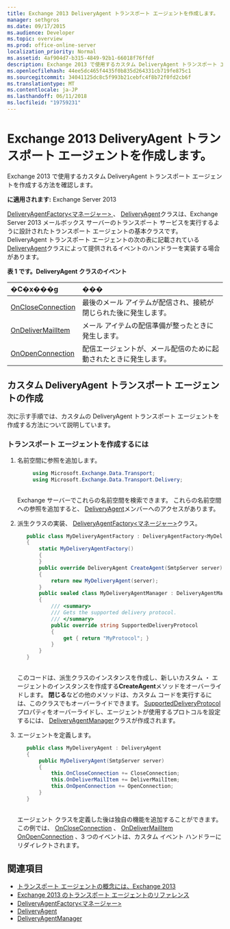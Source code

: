 ```yaml
---
title: Exchange 2013 DeliveryAgent トランスポート エージェントを作成します。
manager: sethgros
ms.date: 09/17/2015
ms.audience: Developer
ms.topic: overview
ms.prod: office-online-server
localization_priority: Normal
ms.assetid: 4af904d7-b315-4849-92b1-66018f76ffdf
description: Exchange 2013 で使用するカスタム DeliveryAgent トランスポート エージェントを作成する方法を確認します。
ms.openlocfilehash: 44ee5dc465f4435f0b835d264331cb719fe875c1
ms.sourcegitcommit: 34041125dc8c5f993b21cebfc4f8b72f0fd2cb6f
ms.translationtype: MT
ms.contentlocale: ja-JP
ms.lasthandoff: 06/11/2018
ms.locfileid: "19759231"
---
```

# <a name="create-a-deliveryagent-transport-agent-for-exchange-2013"></a>Exchange 2013 DeliveryAgent トランスポート エージェントを作成します。

Exchange 2013 で使用するカスタム DeliveryAgent トランスポート エージェントを作成する方法を確認します。
  
**に適用されます:** Exchange Server 2013
  
[DeliveryAgentFactory\<マネージャー\> ](https://msdn.microsoft.com/library/Microsoft.Exchange.Data.Transport.Delivery.DeliveryAgentFactory`1.aspx) 、 [DeliveryAgent](https://msdn.microsoft.com/library/Microsoft.Exchange.Data.DeliveryType.DeliveryAgent.aspx)クラスは、Exchange Server 2013 メールボックス サーバーのトランスポート サービスを実行するように設計されたトランスポート エージェントの基本クラスです。 DeliveryAgent トランスポート エージェントの次の表に記載されている[DeliveryAgent](https://msdn.microsoft.com/library/Microsoft.Exchange.Data.DeliveryType.DeliveryAgent.aspx)クラスによって提供されるイベントのハンドラーを実装する場合があります。 
  
**表 1 です。DeliveryAgent クラスのイベント**

|**�C�x���g**|**���**|
|:-----|:-----|
|[OnCloseConnection](https://msdn.microsoft.com/library/Microsoft.Exchange.Data.Transport.Delivery.DeliveryAgent.OnCloseConnection.aspx) <br/> |最後のメール アイテムが配信され、接続が閉じられた後に発生します。  <br/> |
|[OnDeliverMailItem](https://msdn.microsoft.com/library/Microsoft.Exchange.Data.Transport.Delivery.DeliveryAgent.OnDeliverMailItem.aspx) <br/> |メール アイテムの配信準備が整ったときに発生します。  <br/> |
|[OnOpenConnection](https://msdn.microsoft.com/library/Microsoft.Exchange.Data.Transport.Delivery.DeliveryAgent.OnOpenConnection.aspx) <br/> |配信エージェントが、メール配信のために起動されたときに発生します。  <br/> |
   
## <a name="creating-a-custom-deliveryagent-transport-agent"></a>カスタム DeliveryAgent トランスポート エージェントの作成

次に示す手順では、カスタムの DeliveryAgent トランスポート エージェントを作成する方法について説明しています。  
  
### <a name="to-create-the-transport-agent"></a>トランスポート エージェントを作成するには

1. 名前空間に参照を追加します。
    
   ```cs
        using Microsoft.Exchange.Data.Transport;
        using Microsoft.Exchange.Data.Transport.Delivery;
    
   ```

   Exchange サーバーでこれらの名前空間を検索できます。 これらの名前空間への参照を追加すると、 [DeliveryAgent](https://msdn.microsoft.com/library/Microsoft.Exchange.Data.DeliveryType.DeliveryAgent.aspx)メンバーへのアクセスがあります。 
    
2. 派生クラスの実装、 [DeliveryAgentFactory\<マネージャー\>](https://msdn.microsoft.com/library/Microsoft.Exchange.Data.Transport.Delivery.DeliveryAgentFactory`1.aspx)クラス。 
    
   ```cs
      public class MyDeliveryAgentFactory : DeliveryAgentFactory<MyDeliveryAgentFactory.MyDeliveryAgentManager>
      {
          static MyDeliveryAgentFactory()
          {
          }
          public override DeliveryAgent CreateAgent(SmtpServer server)
          {
              return new MyDeliveryAgent(server);
          }
          public sealed class MyDeliveryAgentManager : DeliveryAgentManager
          {
              /// <summary>
              /// Gets the supported delivery protocol.
              /// </summary>
              public override string SupportedDeliveryProtocol
              {
                  get { return "MyProtocol"; }
              }
          }
      }
  
   ```

   このコードは、派生クラスのインスタンスを作成し、新しいカスタム ・ エージェントのインスタンスを作成する**CreateAgent**メソッドをオーバーライドします。 **閉じる**などの他のメソッドは、カスタム コードを実行するには、このクラスでもオーバーライドできます。 [SupportedDeliveryProtocol](https://msdn.microsoft.com/library/Microsoft.Exchange.Data.Transport.Delivery.DeliveryAgentManager.SupportedDeliveryProtocol.aspx)プロパティをオーバーライドし、エージェントが使用するプロトコルを設定するには、 [DeliveryAgentManager](https://msdn.microsoft.com/library/Microsoft.Exchange.Data.Transport.Delivery.DeliveryAgentManager.aspx)クラスが作成されます。 
    
3. エージェントを定義します。
    
   ```cs
      public class MyDeliveryAgent : DeliveryAgent
      {
          public MyDeliveryAgent(SmtpServer server)
          {
              this.OnCloseConnection += CloseConnection;
              this.OnDeliverMailItem += DeliverMailItem;
              this.OnOpenConnection += OpenConnection;
          }
      }
  
   ```

   エージェント クラスを定義した後は独自の機能を追加することができます。 この例では、 [OnCloseConnection](https://msdn.microsoft.com/library/Microsoft.Exchange.Data.Transport.Delivery.DeliveryAgent.OnCloseConnection.aspx) 、 [OnDeliverMailItem](https://msdn.microsoft.com/library/Microsoft.Exchange.Data.Transport.Delivery.DeliveryAgent.OnDeliverMailItem.aspx) [OnOpenConnection](https://msdn.microsoft.com/library/Microsoft.Exchange.Data.Transport.Delivery.DeliveryAgent.OnOpenConnection.aspx) 、3 つのイベントは、カスタム イベント ハンドラーにリダイレクトされます。 
    
## <a name="see-also"></a>関連項目

- [トランスポート エージェントの概念には、Exchange 2013](transport-agent-concepts-in-exchange-2013.md)
- [Exchange 2013 のトランスポート エージェントのリファレンス](transport-agent-reference-for-exchange-2013.md)    
- [DeliveryAgentFactory\<マネージャー\>](https://msdn.microsoft.com/library/Microsoft.Exchange.Data.Transport.Delivery.DeliveryAgentFactory`1.aspx)   
- [DeliveryAgent](https://msdn.microsoft.com/library/Microsoft.Exchange.Data.DeliveryType.DeliveryAgent.aspx)    
- [DeliveryAgentManager](https://msdn.microsoft.com/library/Microsoft.Exchange.Data.Transport.Delivery.DeliveryAgentManager.aspx)
    

